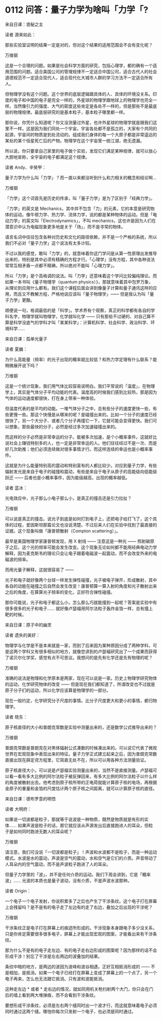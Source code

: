 # 0112 问答：量子力学为啥叫「力学「?

来自日课：诡秘之主

读者 源来如此：

那些实验室证明的结果一定是对的，但对这个结果的适用范围会不会有变化呢？

万维钢

这是一个合理的问题。如果是社会科学方面的研究，包括心理学，都的确有一个适用范围的问题。适合美国公司的管理规律不一定适合中国公司，适合古代人的社会道德规范不一定适合现代人，适合现代化大城市人群的学习方法不一定适合所有人。

但物理学没有这个问题。这个世界的底层逻辑跟具体的人、具体的环境没关系。印度的电子和中国的电子是完全一样的，外星球的物理学跟地球上的物理学也完全一样。当然像引力的强度、大气的密度这些肯定是各处不一样的，但是那些不是最底层的物理规律。最底层研究的是基本粒子，基本粒子哪里都一样。

那你说，你凭什么知道呢？你又没测量过外星，也许外星球的物理学就是跟我们这里不一样。这是因为我们同处一个宇宙。宇宙各处都不是孤立的，大家有个共同的起源，宇宙间的物质是到处流动的。组成我们身体的每一个大原子都是非常遥远的某处的某个恒星死亡后的产物。物理学在这个宇宙里一统江湖，绝无遗漏。

所以说，你只要拿自己家里的电子做个实验，发现它们满足某种规律，就可以放心大胆地宣称，全宇宙的电子都满足这个规律。

读者 Andy、辛癸甲：

量子力学为什么叫「力学」？而一直以来都没听到什么和力相关的概念和结论啊…

万维钢

「力学」这个词首先是历史的传承，叫「量子力学」是为了区别于「经典力学」。

「力学」的英文是 Mechanics，其中并不包含「力」的元素，它的本意是研究物体的运动。像牛顿力学、热力学、流体力学，说的都是某种物体的运动。但是「电动力学」的英文叫「Electrodynamics」，不叫 mechanics，这也许是因为人们在潜意识中认为电磁现象更多地是关于「场」，而不是寻常的物体。

语言名词中往往包含各种对历史和文化的路径依赖，并不是一个严格的系统，所以我们不必对「量子力学」这个说法有太多计较。

不过以我的感觉，敢叫「力学」的，就意味着你这门学问是从第一性原理出发推导出来的，特别是其中必须有精确的方程才行。「心理学」没有方程，其中各种说法常常互相矛盾一点都不精确，所以绝对不能叫「心理力学」。

所以「力学」是个高格调的说法。叫「力学」还意味着这个学问比较偏纯理论。而如果一本书叫《量子物理学（quantum physics）》，那就意味着其中包罗万象，从理论到应用什么都有。我们这个课程后面会讲到像量子计算和量子通讯这样的应用，而且又不教解方程，严格地说应该叫「量子物理学」—— 但是我认为叫「量子力学」更酷。

顺便说一句，格调最低的是「科学」。学术界有个观察，真正的科学都有各自的学科名字，物理学就叫物理学，化学就叫化学 —— 只有那些不过硬的、对自己算不算是科学没底气的学科才叫「某某科学」：计算机科学、社会科学、政治科学、环境科学……

来自日课：孤单光量子

读者 夏巍：

为什么高能量（频率）的光子出现的概率就比较低？和热力学定理有什么联系？能稍微展开说下吗？

万维钢

这是一个统计现象，我们用气体比较容易说明白。我们平常说的「温度」，在物理学上，其实是气体分子平均动能的代表。温度高的时候我们感到比较热，那是因为气体的运动速度都很快，打在身上带来一种体验。

但温度代表的是平均的动能。一堆气体分子之中，总有些分子的速度更快一些，有些更慢一些。那这个快慢是从哪来的呢？是碰撞出来的。比如一个分子的速度已经很快了，另一个大分子、或者几个分子再撞它一下，它就可能会变得更快。我们可以想象，那些最快的分子，必然是经过多次加速碰撞出来的。

而这样的分子必然是非常幸运的分子。能被多次加速，是个小概率事件。这就好比说社会上赚钱特别多的人，也一定是非常幸运的人。他们往往经过不是一次、而是好几次助推；他们必须连续做对很多事情才行。而这样连续的幸运也是小概率事件。

这就是为什么能量特别高的震动和特别富有的人都比较少。对应到量子力学，有些辐射发光是来自于电子的碰撞和震动，有些是来自于电子从原子的高能级向低能级跃迁 —— 后者也是小概率事件，因为能级越高，出现的概率越低。

读者 蓝冰：

光电效应中，光子那么小电子那么小，是真正的撞击还是引力拉扯？

万维钢

可以说是真正的撞击。说光子到底是如何打到电子上，还把电子给打飞了，这个具体的过程，爱因斯坦那篇论文也没说清楚。不过后来人们在实验中找到了最直接的证据，这个现象叫做「康普顿散射（Compton scattering）」。

最早是美国物理学家康普顿发现，用 X 射线 —— 注意这是一种光 —— 照射碳原子之后，这个光的频率可能会发生改变。这个现象无论如何都不能用经典电动力学解释，因为麦克斯韦的理论只会让电子跟着电磁波一起震动，而不会改变外来的电磁波的频率。

而用光量子解释，这就很容易了 ——

光子和电子就好像两个台球一样发生弹性碰撞，光子被电子弹开，形成散射，其中各自的动能在碰撞之后自然会发生改变！康普顿算一算入射的角度和光子散射出来之后的角度，在算算光子频率的变化，正好符合弹性碰撞。

那你可能说，光子和电子都这么小，怎么那么巧就能撞到一起呢？答案是实验中有很多很多的光子和电子…… 就好像卢瑟福用阿尔法粒子轰炸金箔一样，总有撞上靶的时候。

来自日课：原子中的幽灵

读者 遗失的美好：

物理学与化学是不是本来就是一家，而到了后来因为某种原因分成了两种学科，可是这两个学科又有很多相似的地方，就像您讲到的卢瑟福研究出了一个成果而获得了诺贝尔化学奖，感觉有点不可思议。我想问的是先有化学还是先有物理的呢？

万维钢

准确的说法是物理和化学原本是两家，现在可以说是一家。历史上物理学研究物体的运动，化学研究物体的改变 —— 但是现在我们都知道了，所谓改变也不过就是原子分子们的运动，所以化学应该算是物理学的一部分。

现在一般约定，化学研究分子尺度的事情。比分子尺度更大和更小的事情，都归物理学。

读者 晓东：

原子核直径的大小和普朗克常数是实验中测量出来的，还是数学公式推导出来的？

万维钢

普朗克常数是普朗克在对黑体辐射公式凑数的时候凑出来的。可以说它代表了微观世界在宏观现象中表现出来的特征。量子力学正式建立起来之后，因为普朗克常数直接出现在薛定谔方程里，它简直无处不在，所以可以用各种方法测量验证。

原子核直径大小，可以说是卢瑟福实验测量出来的，当然不是直接测量。卢瑟福可以看一看有多大比例的阿尔法粒子被反弹回来，有多大比例的阿尔法粒子以什么样的角度被散射出去。他考虑到原子核所带的正电荷就能计算原子核的电场，再根据金原子的重量和金箔的尺度估计两个原子核之间距离，就可以计算原子核的直径。

来自日课：德布罗意的明悟

读者 大明府：

如果说一切波都是粒子，那就等于说波是一种物质，既然是物质就是有形的实体…… 如果声波是粒子的话，那它就应该从声源发出后直接跑进人的耳朵，但粒子是如何同时跑进无数人的耳朵呢？

万维钢

请注意，我们可没说「一切波都是粒子」！声波和水波都不是粒子，而是一种运动模式。水波是水的震动，声波是空气的震动，水和空气是它们的介质。声音带动了人耳朵内的空气震动，而不是声波粒子跑进了人的耳朵。

但量子力学里的「波」，并不是任何介质的运动。我们下周会讲到，它是「概率波」…… 光波的本质也是量子波动，没有介质，不是声波水波那种。

读者 Origin：

一个电子一个电子发射，你说积累多了之后也产生了干涉条纹。这个电子打在屏幕上会残留吗？是不是有的电子走了左边有的走了右边，叠加之后出现的干涉呢？

万维钢

干涉条纹正是电子打在屏幕上的痕迹所形成的。干涉现象本身跟电子多少没关系，只是你肯定需要很多很多电子，屏幕上才能出现宏观的图案，才能看出来有干涉条纹。

那为什么不是有的电子走左边、有的电子走右边形成的图案呢？因为那样的话不会形成干涉！别忘了干涉是左右两边的波叠加的结果。

条纹中暗的地方，是两边的波因为波峰和波谷相遇，正好互相抵消形成的 —— 不是相加，是抵消。如果一个电子已经打在屏幕上变成了屏幕上的一个点了，另一个电子再来，怎么也无法跟它抵消。只有波和波能抵消。

这种走左边 * 或者 * 走右边的情况，就如同用机关枪扫射两个大门，你只会在门后的墙上看到两大堆弹痕，而不会看到干涉条纹。

要想形成干涉条纹，必须是左右两个缝同时出一个波才行，而这就意味着电子必须同时通过这两个缝。哪怕你每次只发射一个电子，也必须是同时通过。

